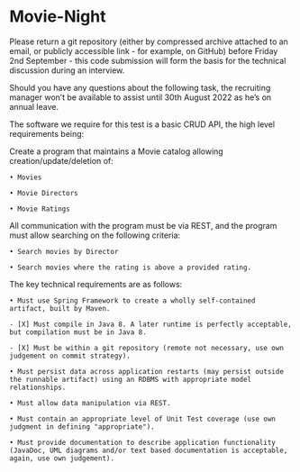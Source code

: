 # Movie-Night

Please return a git repository (either by compressed archive attached to an email, or publicly accessible link - for example, on GitHub) before Friday 2nd September - this code submission will form the basis for the technical discussion during an interview.

 

Should you have any questions about the following task, the recruiting manager won’t be available to assist until 30th August 2022 as he’s on annual leave.

 

The software we require for this test is a basic CRUD API, the high level requirements being:

 

Create a program that maintains a Movie catalog allowing creation/update/deletion of:

    • Movies

    • Movie Directors

    • Movie Ratings

 

All communication with the program must be via REST, and the program must allow searching on the following criteria:

    • Search movies by Director

    • Search movies where the rating is above a provided rating.

 

The key technical requirements are as follows:

 

    • Must use Spring Framework to create a wholly self-contained artifact, built by Maven. 

    - [X] Must compile in Java 8. A later runtime is perfectly acceptable, but compilation must be in Java 8.

    - [X] Must be within a git repository (remote not necessary, use own judgement on commit strategy).

    • Must persist data across application restarts (may persist outside the runnable artifact) using an RDBMS with appropriate model relationships. 

    • Must allow data manipulation via REST.

    • Must contain an appropriate level of Unit Test coverage (use own judgment in defining "appropriate"). 

    • Must provide documentation to describe application functionality (JavaDoc, UML diagrams and/or text based documentation is acceptable, again, use own judgement). 

